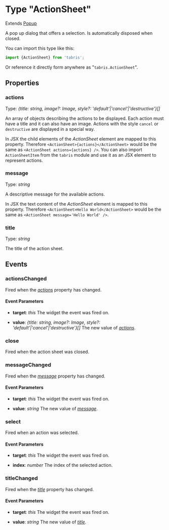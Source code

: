 ---
---
# Type "ActionSheet"

Extends [Popup](Popup.md)

A pop up dialog that offers a selection. Is automatically disposed when closed.

You can import this type like this:
```js
import {ActionSheet} from 'tabris';
```
Or reference it directly form anywhere as "`tabris.ActionSheet`".
## Properties

### actions


Type: *{title: string, image?: Image, style?: 'default'\|'cancel'\|'destructive'}[]*

An array of objects describing the actions to be displayed. Each action must have a title and it can also have an image. Actions with the style `cancel` or `destructive` are displayed in a special way.

In JSX the child elements of the *ActionSheet* element are mapped to this property. Therefore `<ActionSheet>{actions}</ActionSheet>` would be the same as `<ActionSheet actions={actions} />`. You can also import `ActionSheetItem` from the `tabris` module and use it as an JSX element to represent actions.

### message


Type: *string*

A descriptive message for the available actions.

In JSX the text content of the *ActionSheet* element is mapped to this property. Therefore `<ActionSheet>Hello World</ActionSheet>` would be the same as `<ActionSheet message='Hello World' />`.

### title


Type: *string*

The title of the action sheet.


## Events

### actionsChanged

Fired when the [*actions*](#actions) property has changed.

#### Event Parameters 
- **target**: *this*
    The widget the event was fired on.

- **value**: *{title: string, image?: Image, style?: 'default'\|'cancel'\|'destructive'}[]*
    The new value of [*actions*](#actions).


### close

Fired when the action sheet was closed.
### messageChanged

Fired when the [*message*](#message) property has changed.

#### Event Parameters 
- **target**: *this*
    The widget the event was fired on.

- **value**: *string*
    The new value of [*message*](#message).


### select

Fired when an action was selected.

#### Event Parameters 
- **target**: *this*
    The widget the event was fired on.

- **index**: *number*
    The index of the selected action.


### titleChanged

Fired when the [*title*](#title) property has changed.

#### Event Parameters 
- **target**: *this*
    The widget the event was fired on.

- **value**: *string*
    The new value of [*title*](#title).





